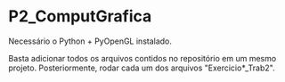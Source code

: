 # P2_ComputGrafica

Necessário o Python + PyOpenGL instalado.

Basta adicionar todos os arquivos contidos no repositório em um mesmo projeto. Posteriormente, rodar cada um dos arquivos "Exercicio*_Trab2".
